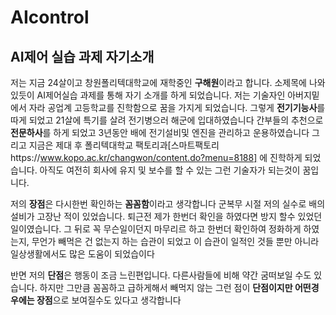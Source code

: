 # AIcontrol
## AI제어 실습 과제 자기소개




저는 지금 24살이고 창원폴리텍대학교에 재학중인 **구해원**이라고 합니다.
소제목에 나와있듯이 AI제어실습 과제를 통해 자기 소개를 하게 되었습니다.
저는 기술자인 아버지밑에서 자라 공업계 고등학교를 진학함으로 꿈을 가지게 되었습니다.
그렇게 **전기기능사**를 따게 되었고 21살에 특기를 살려 전기병으러 해군에 입대하였습니다
간부들의 추천으로 **전문하사**를 하게 되었고 3년동안 배에 전기설비및 엔진을 관리하고 운용하였습니다
그리고 지금은 제대 후 폴리텍대학교 팩토리과[스마트팩토리https://www.kopo.ac.kr/changwon/content.do?menu=8188] 에 진학하게 되었습니다.
아직도 여전히 회사에 유지 및 보수를 할 수 있는 그런 기술자가 되는것이 꿈입니다.

저의 **장점**은 다시한번 확인하는 **꼼꼼함**이라고 생각합니다
군복무 시절 저의 실수로 배의 설비가 고장난 적이 있었습니다.
퇴근전 제가 한번더 확인을 하였다면 방지 할수 있었던 일이였습니다.
그 뒤로 꼭 무슨일이던지 마무리르 하고 한번더 확인하여 정화하게 하였는지, 무언가 빼먹은 건 없는지 하는 습관이 되었고
이 습관이 일적인 것들 뿐만 아니라 일상생활에서도 많은 도움이 되었습이다

반면 저의 **단점**은 행동이 조금 느린편입니다. 다른사람들에 비해 약간 굼떠보일 수도 있습니다.
하지만 그만큼 꼼꼼하고 급하게해서 빼먹지 않는 그런 점이 **단점이지만 어떤경우에는 장점**으로 보여질수도
있다고 생각합니다
